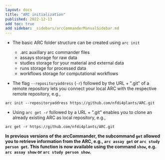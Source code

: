```yaml
---
layout: docs
title: "ARC initialization"
published: 2022-12-13
add toc: true
add sidebar: _sidebars/arcCommanderManualSidebar.md
---
```


- The basic ARC folder structure can be created using `arc init`
  - .arc auxillary arc commander files
  - assays storage for raw data
  - studies storage for your material and external data
  - runs storage for processed data
  - workflows storage for computational workflows

- The flag `--repositoryaddress` (`-r`) followed by the URL + ".git" of a remote repository lets you connect your local ARC with the respective remote repository, e.g., 

```
arc init --repositoryaddress https://github.com/nfdi4plants/ARC.git
```

- Using `arc get -r` followed by a URL + ".git" enables you to clone an already existing ARC as local repository, e.g.,

```
arc get -r https://github.com/nfdi4plants/ARC.git
```

**In previous versions of the arcCommander, the subcommand `get` allowed you to retrieve information from the ARC, e.g., `arc assay get` or `arc study person get`. This function is now available using the command `show`, e.g. `arc assay show` or `arc study person show`.**   